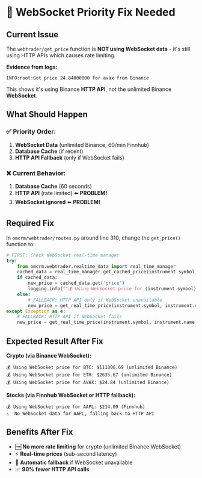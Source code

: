 # 🔧 WebSocket Priority Fix Needed

## Current Issue
The `webtrader/get_price` function is **NOT using WebSocket data** - it's still using HTTP APIs which causes rate limiting.

**Evidence from logs:**
```
INFO:root:Got price 24.84000000 for avax from Binance
```
This shows it's using Binance **HTTP API**, not the unlimited Binance **WebSocket**.

## What Should Happen

### ✅ Priority Order:
1. **WebSocket Data** (unlimited Binance, 60/min Finnhub) 
2. **Database Cache** (if recent)
3. **HTTP API Fallback** (only if WebSocket fails)

### ❌ Current Behavior:
1. **Database Cache** (60 seconds)
2. **HTTP API** (rate limited) ⬅️ **PROBLEM!**
3. **WebSocket ignored** ⬅️ **PROBLEM!**

## Required Fix

In `omcrm/webtrader/routes.py` around line 310, change the `get_price()` function to:

```python
# FIRST: Check WebSocket real-time manager
try:
    from omcrm.webtrader.realtime_data import real_time_manager
    cached_data = real_time_manager.get_cached_price(instrument.symbol)
    if cached_data:
        new_price = cached_data.get('price')
        logging.info(f"💰 Using WebSocket price for {instrument.symbol}: ${new_price}")
    else:
        # FALLBACK: HTTP API only if WebSocket unavailable
        new_price = get_real_time_price(instrument.symbol, instrument.name, instrument.type)
except Exception as e:
    # FALLBACK: HTTP API if WebSocket fails
    new_price = get_real_time_price(instrument.symbol, instrument.name, instrument.type)
```

## Expected Result After Fix

**Crypto (via Binance WebSocket):**
```
💰 Using WebSocket price for BTC: $111006.69 (unlimited Binance)
💰 Using WebSocket price for ETH: $2635.67 (unlimited Binance)
💰 Using WebSocket price for AVAX: $24.84 (unlimited Binance)
```

**Stocks (via Finnhub WebSocket or HTTP fallback):**
```
💰 Using WebSocket price for AAPL: $214.09 (Finnhub)
⚠️  No WebSocket data for AAPL, falling back to HTTP API
```

## Benefits After Fix
- 🆓 **No more rate limiting** for crypto (unlimited Binance WebSocket)
- ⚡ **Real-time prices** (sub-second latency)
- 🔄 **Automatic fallback** if WebSocket unavailable
- 📈 **90% fewer HTTP API calls** 